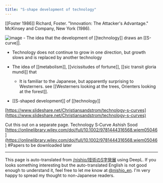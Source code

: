 ```yaml
---
title: "S-shape development of technology"
---
```


[[Foster 1986]] Richard, Foster. "Innovation: The Attacker's Advantage." McKinsey and Company, New York (1986).

![image](https://gyazo.com/ac6d52ff537eb09c16639ee91a2ce09e/thumb/1000)
    - The idea that the development of [[technology]] draws an [[S-curve]].
- Technology does not continue to grow in one direction, but growth slows and is replaced by another technology
- The idea of [[metabolism]], [[vicissitudes of fortune]], [[sic transit gloria mundi]] that
    - It is familiar to the Japanese, but apparently surprising to Westerners. see [[Westerners looking at the trees, Orienters looking at the forest]].

- [[S-shaped development]] of [[technology]]

[https://www.slideshare.net/Christiansandstrom/technology-s-curves](https://www.slideshare.net/Christiansandstrom/technology-s-curves)

Cut this out on a separate page.
Technology S‐Curve
Ashish Sood
[https://onlinelibrary.wiley.com/doi/full/10.1002/9781444316568.wiem05046](https://onlinelibrary.wiley.com/doi/full/10.1002/9781444316568.wiem05046)
#Papers to be downloaded later

---
This page is auto-translated from [/nishio/技術のS字発展](https://scrapbox.io/nishio/技術のS字発展) using DeepL. If you looks something interesting but the auto-translated English is not good enough to understand it, feel free to let me know at [@nishio_en](https://twitter.com/nishio_en). I'm very happy to spread my thought to non-Japanese readers.